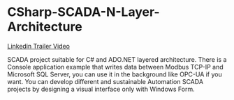 # CSharp-SCADA-N-Layer-Architecture

[Linkedin Trailer Video](https://www.linkedin.com/feed/update/urn:li:activity:6655861343087804416/)

SCADA project suitable for C# and ADO.NET layered architecture. There is a Console application example that writes data between Modbus TCP-IP and Microsoft SQL Server, you can use it in the background like OPC-UA if you want.
You can develop different and sustainable Automation SCADA projects by designing a visual interface only with Windows Form.
